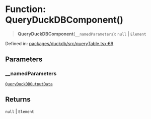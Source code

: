 # Function: QueryDuckDBComponent()

> **QueryDuckDBComponent**(`__namedParameters`): `null` \| `Element`

Defined in: [packages/duckdb/src/queryTable.tsx:69](https://github.com/GeoDaCenter/openassistant/blob/29609671cd3dde9838cd883f922b4386c5dff272/packages/duckdb/src/queryTable.tsx#L69)

## Parameters

### \_\_namedParameters

[`QueryDuckDBOutputData`](../type-aliases/QueryDuckDBOutputData.md)

## Returns

`null` \| `Element`
